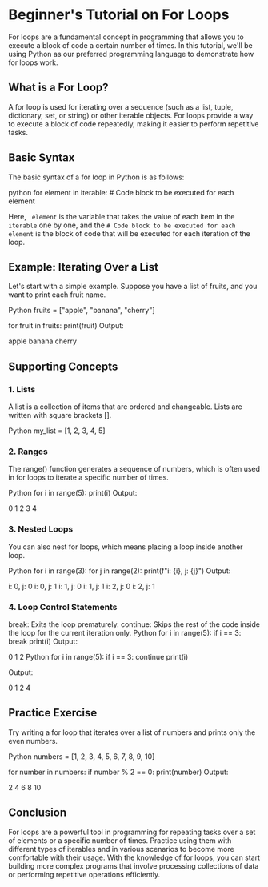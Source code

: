 # Beginner's Tutorial on For Loops

For loops are a fundamental concept in programming that allows you to execute a block of code a certain number of times. In this tutorial, we'll be using Python as our preferred programming language to demonstrate how for loops work.

## What is a For Loop?

A for loop is used for iterating over a sequence (such as a list, tuple, dictionary, set, or string) or other iterable objects. For loops provide a way to execute a block of code repeatedly, making it easier to perform repetitive tasks.

## Basic Syntax

The basic syntax of a for loop in Python is as follows:

python
for element in iterable:
    # Code block to be executed for each element


Here, ` element` is the variable that takes the value of each item in the `iterable` one by one, and the `# Code block to be executed for each element` is the block of code that will be executed for each iteration of the loop.

## Example: Iterating Over a List

Let's start with a simple example. Suppose you have a list of fruits, and you want to print each fruit name.

Python
fruits = ["apple", "banana", "cherry"]

for fruit in fruits:
    print(fruit)
Output:

apple
banana
cherry


## Supporting Concepts

### 1. Lists
A list is a collection of items that are ordered and changeable. Lists are written with square brackets [].

Python
my_list = [1, 2, 3, 4, 5]

### 2. Ranges
The range() function generates a sequence of numbers, which is often used in for loops to iterate a specific number of times.

Python
for i in range(5):
    print(i)
Output:

0
1
2
3
4

### 3. Nested Loops
You can also nest for loops, which means placing a loop inside another loop.

Python
for i in range(3):
    for j in range(2):
        print(f"i: {i}, j: {j}")
Output:

i: 0, j: 0
i: 0, j: 1
i: 1, j: 0
i: 1, j: 1
i: 2, j: 0
i: 2, j: 1

### 4. Loop Control Statements
break: Exits the loop prematurely.
continue: Skips the rest of the code inside the loop for the current iteration only.
Python
for i in range(5):
    if i == 3:
        break
    print(i)
Output:

0
1
2
Python
for i in range(5):
    if i == 3:
        continue
    print(i)

Output:

0
1
2
4

## Practice Exercise
Try writing a for loop that iterates over a list of numbers and prints only the even numbers.

Python
numbers = [1, 2, 3, 4, 5, 6, 7, 8, 9, 10]

for number in numbers:
    if number % 2 == 0:
        print(number)
Output:

2
4
6
8
10

## Conclusion

For loops are a powerful tool in programming for repeating tasks over a set of elements or a specific number of times. Practice using them with different types of iterables and in various scenarios to become more comfortable with their usage. With the knowledge of for loops, you can start building more complex programs that involve processing collections of data or performing repetitive operations efficiently.